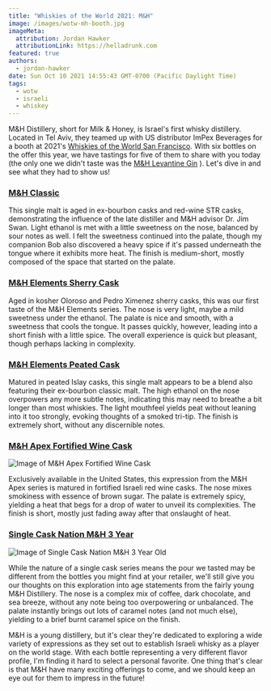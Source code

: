 ```yaml
---
title: "Whiskies of the World 2021: M&H"
image: /images/wotw-mh-booth.jpg
imageMeta:
  attribution: Jordan Hawker
  attributionLink: https://helladrunk.com
featured: true
authors:
  - jordan-hawker
date: Sun Oct 10 2021 14:55:43 GMT-0700 (Pacific Daylight Time)
tags:
  - wotw
  - israeli
  - whiskey
---
```


M&H Distillery, short for Milk & Honey, is Israel's first whisky distillery. Located in 
Tel Aviv, they teamed up with US distributor ImPex Beverages for a booth at 2021's
[Whiskies of the World San Francisco](/whiskies-of-the-world-2021). With six bottles on 
the offer this year, we have tastings for five of them to share with you today (the only 
one we didn't taste was the <a href="https://bit.ly/hdlevantinegintw" target="blank">M&H Levantine Gin</a>
). Let's dive in and see what they had to show us!

### <a href="https://bit.ly/hdmhclassictw" target="blank">M&H Classic</a>

This single malt is aged in ex-bourbon casks and red-wine STR casks, demonstrating the 
influence of the late distiller and M&H advisor Dr. Jim Swan. Light ethanol is met with a 
little sweetness on the nose, balanced by sour notes as well. I felt the sweetness continued 
into the palate, though my companion Bob also discovered a heavy spice if it's passed 
underneath the tongue where it exhibits more heat. The finish is medium-short, mostly 
composed of the space that started on the palate.

### <a href="https://bit.ly/hdmhsherrytw" target="blank">M&H Elements Sherry Cask</a>

Aged in kosher Oloroso and Pedro Ximenez sherry casks, this was our first taste of the
M&H Elements series. The nose is very light, maybe a mild sweetness under the ethanol. 
The palate is nice and smooth, with a sweetness that cools the tongue. It passes quickly, 
however, leading into a short finish with a little spice. The overall experience is quick 
but pleasant, though perhaps lacking in complexity.

### <a href="https://bit.ly/hdmhpeatedtw" target="blank">M&H Elements Peated Cask</a>

Matured in peated Islay casks, this single malt appears to be a blend also featuring their 
ex-bourbon classic malt. The high ethanol on the nose overpowers any more subtle notes, 
indicating this may need to breathe a bit longer than most whiskies. The light mouthfeel 
yields peat without leaning into it too strongly, evoking thoughts of a smoked tri-tip. 
The finish is extremely short, without any discernible notes.

### <a href="https://bit.ly/hdmhapexfortifiedtws" target="blank">M&H Apex Fortified Wine Cask</a>

![Image of M&H Apex Fortified Wine Cask](/images/wotw-mh-apex-fortified.jpg)

Exclusively available in the United States, this expression from the M&H Apex series is 
matured in fortified Israeli red wine casks. The nose mixes smokiness with essence of brown 
sugar. The palate is extremely spicy, yielding a heat that begs for a drop of water 
to unveil its complexities. The finish is short, mostly just fading away after that onslaught 
of heat.

### <a href="https://bit.ly/hdscnmh3ws" target="blank">Single Cask Nation M&H 3 Year</a>

![Image of Single Cask Nation M&H 3 Year Old](/images/wotw-scn-mh-3.jpg)

While the nature of a single cask series means the pour we tasted may be different 
from the bottles you might find at your retailer, we'll still give you our thoughts 
on this exploration into age statements from the fairly young M&H Distillery. The nose 
is a complex mix of coffee, dark chocolate, and sea breeze, without any note being too 
overpowering or unbalanced. The palate instantly brings out lots of caramel notes 
(and not much else), yielding to a brief burnt caramel spice on the finish.

M&H is a young distillery, but it's clear they're dedicated to exploring a wide variety 
of expressions as they set out to establish Israeli whisky as a player on the world stage. 
With each bottle representing a very different flavor profile, I'm finding it hard to 
select a personal favorite. One thing that's clear is that M&H have many exciting offerings 
to come, and we should keep an eye out for them to impress in the future!
